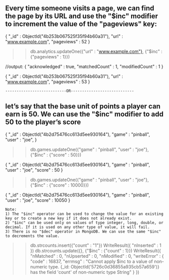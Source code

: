 ## Every time someone visits a page, we can find the page by its URL and use the "$inc" modifier to increment the value of the "pageviews" key:

{
  "_id" : ObjectId("4b253b067525f35f94b60a31"),
  "url" : "www.example.com",
  "pageviews" : 52
}

>> db.analytics.updateOne({"url" : "www.example.com"}, {"$inc" : {"pageviews" : 1}})


//output: { "acknowledged" : true, "matchedCount" : 1, "modifiedCount" : 1 }


{
  "_id" : ObjectId("4b253b067525f35f94b60a31"),
  "url" : "www.example.com",
  "pageviews" : 53
}

    ---------------------------OR----------------------------

## let’s say that the base unit of points a player can earn is 50. We can use the "$inc" modifier to add 50 to the player’s score

{
  "_id" : ObjectId("4b2d75476cc613d5ee930164"),
  "game" : "pinball",
  "user" : "joe",
}

>> db.games.updateOne({"game" : "pinball", "user" : "joe"}, {"$inc" : {"score" : 50}})

{ 
  "_id" : ObjectId("4b2d75476cc613d5ee930164"),
  "game" : "pinball",
  "user" : "joe",
  "score" : 50
}

>> db.games.updateOne({"game" : "pinball", "user" : "joe"}, {"$inc" : {"score" : 10000}})

{
  "_id" : ObjectId("4b2d75476cc613d5ee930164"),
  "game" : "pinball",
  "user" : "joe",
  "score" : 10050
}

    Note: 
    1) The "$inc" operator can be used to change the value for an existing key or to create a new key if it does not already exist.
    2) "$inc" can be used only on values of type integer, long, double, or decimal. If it is used on any other type of value, it will fail.
    3) There is no "$dec" operator in MongoDB. We can use the same "$inc" to decrements the value.

>> db.strcounts.insert({"count" : "1"})
WriteResult({ "nInserted" : 1 })
>> db.strcounts.update({}, {"$inc" : {"count" : 1}})
WriteResult({
 "nMatched" : 0,
 "nUpserted" : 0,
 "nModified" : 0,
 "writeError" : {
 "code" : 16837,
 "errmsg" : "Cannot apply $inc to a value of non-numeric type.
 {_id: ObjectId('5726c0d36855a935cb57a659')} has the field 'count' of
 non-numeric type String"
 }
})
